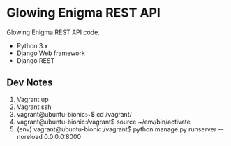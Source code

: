 # Glowing Enigma REST API

Glowing Enigma REST API code.
- Python 3.x
- Django Web framework
- Django REST

## Dev Notes

1. Vagrant up
2. Vagrant ssh
3. vagrant@ubuntu-bionic:~$ cd /vagrant/
4. vagrant@ubuntu-bionic:/vagrant$ source ~/env/bin/activate
5. (env) vagrant@ubuntu-bionic:/vagrant$ python manage.py runserver --noreload 0.0.0.0:8000
